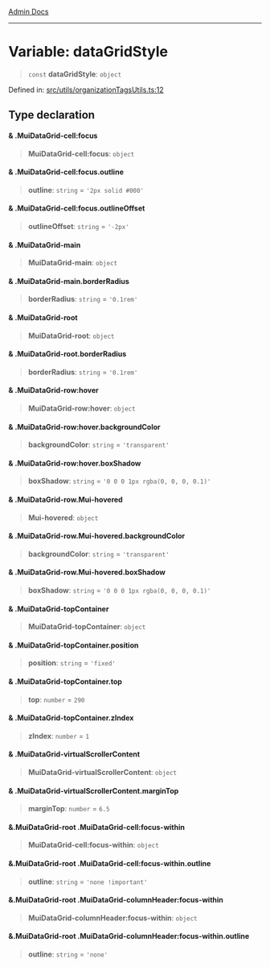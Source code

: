 [Admin Docs](/)

***

# Variable: dataGridStyle

> `const` **dataGridStyle**: `object`

Defined in: [src/utils/organizationTagsUtils.ts:12](https://github.com/gautam-divyanshu/talawa-admin/blob/d5fea688542032271211cd43ee86c7db0866bcc0/src/utils/organizationTagsUtils.ts#L12)

## Type declaration

#### & .MuiDataGrid-cell:focus

> **MuiDataGrid-cell:focus**: `object`

#### & .MuiDataGrid-cell:focus.outline

> **outline**: `string` = `'2px solid #000'`

#### & .MuiDataGrid-cell:focus.outlineOffset

> **outlineOffset**: `string` = `'-2px'`

#### & .MuiDataGrid-main

> **MuiDataGrid-main**: `object`

#### & .MuiDataGrid-main.borderRadius

> **borderRadius**: `string` = `'0.1rem'`

#### & .MuiDataGrid-root

> **MuiDataGrid-root**: `object`

#### & .MuiDataGrid-root.borderRadius

> **borderRadius**: `string` = `'0.1rem'`

#### & .MuiDataGrid-row:hover

> **MuiDataGrid-row:hover**: `object`

#### & .MuiDataGrid-row:hover.backgroundColor

> **backgroundColor**: `string` = `'transparent'`

#### & .MuiDataGrid-row:hover.boxShadow

> **boxShadow**: `string` = `'0 0 0 1px rgba(0, 0, 0, 0.1)'`

#### & .MuiDataGrid-row.Mui-hovered

> **Mui-hovered**: `object`

#### & .MuiDataGrid-row.Mui-hovered.backgroundColor

> **backgroundColor**: `string` = `'transparent'`

#### & .MuiDataGrid-row.Mui-hovered.boxShadow

> **boxShadow**: `string` = `'0 0 0 1px rgba(0, 0, 0, 0.1)'`

#### & .MuiDataGrid-topContainer

> **MuiDataGrid-topContainer**: `object`

#### & .MuiDataGrid-topContainer.position

> **position**: `string` = `'fixed'`

#### & .MuiDataGrid-topContainer.top

> **top**: `number` = `290`

#### & .MuiDataGrid-topContainer.zIndex

> **zIndex**: `number` = `1`

#### & .MuiDataGrid-virtualScrollerContent

> **MuiDataGrid-virtualScrollerContent**: `object`

#### & .MuiDataGrid-virtualScrollerContent.marginTop

> **marginTop**: `number` = `6.5`

#### &.MuiDataGrid-root .MuiDataGrid-cell:focus-within

> **MuiDataGrid-cell:focus-within**: `object`

#### &.MuiDataGrid-root .MuiDataGrid-cell:focus-within.outline

> **outline**: `string` = `'none !important'`

#### &.MuiDataGrid-root .MuiDataGrid-columnHeader:focus-within

> **MuiDataGrid-columnHeader:focus-within**: `object`

#### &.MuiDataGrid-root .MuiDataGrid-columnHeader:focus-within.outline

> **outline**: `string` = `'none'`
